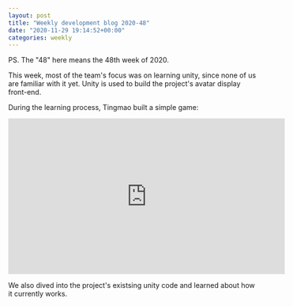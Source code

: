 ```yaml
---
layout: post
title: "Weekly development blog 2020-48"
date: "2020-11-29 19:14:52+00:00"
categories: weekly
---
```


PS. The "48" here means the 48th week of 2020.

This week, most of the team's focus was on learning unity, since none of us are familiar with it yet. Unity is used to build the project's avatar display front-end.

During the learning process, Tingmao built a simple game:

<iframe width="560" height="315" src="https://www.youtube.com/embed/-wekBCWzQOk" frameborder="0" allow="accelerometer; autoplay; clipboard-write; encrypted-media; gyroscope; picture-in-picture" allowfullscreen></iframe>

We also dived into the project's existsing unity code and learned about how it currently works.
